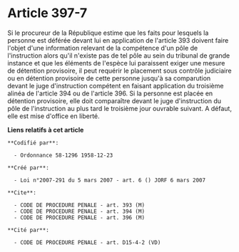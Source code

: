 # Article 397-7

Si le procureur de la République estime que les faits pour lesquels la personne est déférée devant lui en application de
l'article 393 doivent faire l'objet d'une information relevant de la compétence d'un pôle de l'instruction alors qu'il
n'existe pas de tel pôle au sein du tribunal de grande instance et que les éléments de l'espèce lui paraissent exiger une
mesure de détention provisoire, il peut requérir le placement sous contrôle judiciaire ou en détention provisoire de cette
personne jusqu'à sa comparution devant le juge d'instruction compétent en faisant application du troisième alinéa de
l'article 394 ou de l'article 396. Si la personne est placée en détention provisoire, elle doit comparaître devant le juge
d'instruction du pôle de l'instruction au plus tard le troisième jour ouvrable suivant. A défaut, elle est mise d'office en
liberté.

**Liens relatifs à cet article**

	**Codifié par**:

	  - Ordonnance 58-1296 1958-12-23

	**Créé par**:

	  - Loi n°2007-291 du 5 mars 2007 - art. 6 () JORF 6 mars 2007

	**Cite**:

	  - CODE DE PROCEDURE PENALE - art. 393 (M)
	  - CODE DE PROCEDURE PENALE - art. 394 (M)
	  - CODE DE PROCEDURE PENALE - art. 396 (M)

	**Cité par**:

	  - CODE DE PROCEDURE PENALE - art. D15-4-2 (VD)

